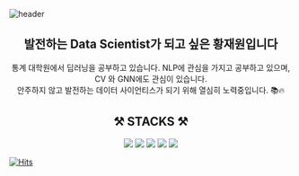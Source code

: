 
![header](https://capsule-render.vercel.app/api?type=wave&color=auto&height=300&section=header&text=Emperorone%20Github&fontSize=90)

<div align=center><h2>발전하는 Data Scientist가 되고 싶은 황재원입니다</h1></div>

<div align=center> 
통계 대학원에서 딥러닝을 공부하고 있습니다.  NLP에 관심을 가지고 공부하고 있으며, CV 와 GNN에도 관심이 있습니다. </br>
안주하지 않고 발전하는 데이터 사이언티스가 되기 위해 열심히 노력중입니다. 📚🔥
</div>


<div align=center><h2>⚒ STACKS ⚒</h1></div>

<div align=center> 
<img src="https://img.shields.io/badge/python-3776AB?style=for-the-badge&logo=python&logoColor=white"> 
<img src="https://img.shields.io/badge/Pytorch-EE4C2C?style=for-the-badge&logo=Pytorch&logoColor=white"> 
<img src="https://img.shields.io/badge/MySQL-4479A1?style=for-the-badge&logo=MySQL&logoColor=white"> 
<img src="https://img.shields.io/badge/Tableau-E97627?style=for-the-badge&logo=Tableau&logoColor=white"> 
<img src="https://img.shields.io/badge/Notion-000000?style=for-the-badge&logo=Notion&logoColor=white">  
 
</div>


[![Hits](https://hits.seeyoufarm.com/api/count/incr/badge.svg?url=https%3A%2F%2Fgithub.com%2FHwangJae-won&count_bg=%23B27DFF&title_bg=%23969696&icon=github.svg&icon_color=%23E7E7E7&title=%EB%B0%A9%EB%AC%B8%EC%9E%90%EC%88%98+&edge_flat=false)](https://hits.seeyoufarm.com)
